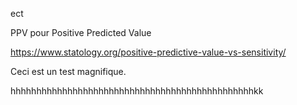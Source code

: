 
ect

PPV pour Positive Predicted Value

https://www.statology.org/positive-predictive-value-vs-sensitivity/



Ceci est un test magnifique. 

hhhhhhhhhhhhhhhhhhhhhhhhhhhhhhhhhhhhhhhhhhhhhhhkk
